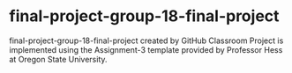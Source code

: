 # final-project-group-18-final-project
final-project-group-18-final-project created by GitHub Classroom
Project is implemented using the Assignment-3 template provided by Professor Hess at Oregon State University.